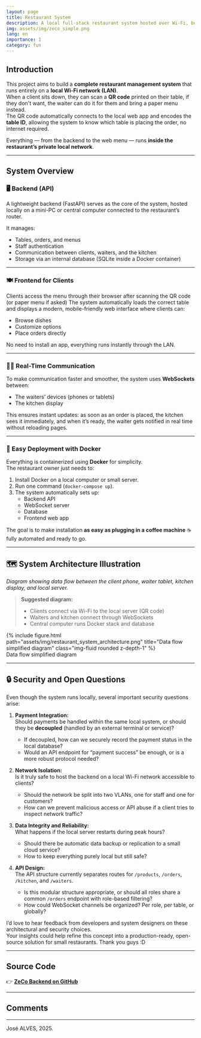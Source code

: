 ```yaml
---
layout: page
title: Restaurant System
description: A local full-stack restaurant system hosted over Wi-Fi, built for speed, simplicity, and privacy.
img: assets/img/zeco_simple.png
lang: en
importance: 1
category: fun
---
```


## Introduction

This project aims to build a **complete restaurant management system** that runs entirely on a **local Wi-Fi network (LAN)**.  
When a client sits down, they can scan a **QR code** printed on their table, if they don't want, the waiter can do it for them and bring a paper menu instead.  
The QR code automatically connects to the local web app and encodes the **table ID**, allowing the system to know which table is placing the order, no internet required.

Everything — from the backend to the web menu — runs **inside the restaurant’s private local network**.

---

## System Overview

### 🖥️ Backend (API)

A lightweight backend (FastAPI) serves as the core of the system, hosted locally on a mini-PC or central computer connected to the restaurant’s router.

It manages:
- Tables, orders, and menus  
- Staff authentication  
- Communication between clients, waiters, and the kitchen  
- Storage via an internal database (SQLite inside a Docker container)

---

### 🍽️ Frontend for Clients

Clients access the menu through their browser after scanning the QR code (or paper menu if asked)
The system automatically loads the correct table and displays a modern, mobile-friendly web interface where clients can:
- Browse dishes  
- Customize options  
- Place orders directly  

No need to install an app, everything runs instantly through the LAN.

---

### 👨‍🍳 Real-Time Communication

To make communication faster and smoother, the system uses **WebSockets** between:
- The waiters’ devices (phones or tablets)  
- The kitchen display  

This ensures instant updates: as soon as an order is placed, the kitchen sees it immediately, and when it’s ready, the waiter gets notified in real time without reloading pages.

---

### 🧩 Easy Deployment with Docker

Everything is containerized using **Docker** for simplicity.  
The restaurant owner just needs to:
1. Install Docker on a local computer or small server.  
2. Run one command (`docker-compose up`).  
3. The system automatically sets up:
   - Backend API  
   - WebSocket server  
   - Database  
   - Frontend web app  

The goal is to make installation **as easy as plugging in a coffee machine** ☕ fully automated and ready to go.

---

## 🗺️ System Architecture Illustration

*Diagram showing data flow between the client phone, waiter tablet, kitchen display, and local server.*

> **Suggested diagram:**  
> - Clients connect via Wi-Fi to the local server (QR code)  
> - Waiters and kitchen connect through WebSockets  
> - Central computer runs Docker stack and database  


<div class="mt-3 text-center">
  {% include figure.html path="assets/img/restaurant_system_architecture.png" title="Data flow simplified diagram" class="img-fluid rounded z-depth-1" %}
  <div class="figure-caption">Data flow simplified diagram</div>
</div>

---

## 🔒 Security and Open Questions

Even though the system runs locally, several important security questions arise:

1. **Payment Integration:**  
   Should payments be handled within the same local system, or should they be **decoupled** (handled by an external terminal or service)?  
   - If decoupled, how can we securely record the payment status in the local database?  
   - Would an API endpoint for “payment success” be enough, or is a more robust protocol needed?  

2. **Network Isolation:**  
   Is it truly safe to host the backend on a local Wi-Fi network accessible to clients?  
   - Should the network be split into two VLANs, one for staff and one for customers?  
   - How can we prevent malicious access or API abuse if a client tries to inspect network traffic?

3. **Data Integrity and Reliability:**  
   What happens if the local server restarts during peak hours?  
   - Should there be automatic data backup or replication to a small cloud service?  
   - How to keep everything purely local but still safe?

4. **API Design:**  
   The API structure currently separates routes for `/products`, `/orders`, `/kitchen`, and `/waiters`.  
   - Is this modular structure appropriate, or should all roles share a common `/orders` endpoint with role-based filtering?  
   - How could WebSocket channels be organized? Per role, per table, or globally?  

I’d love to hear feedback from developers and system designers on these architectural and security choices.  
Your insights could help refine this concept into a production-ready, open-source solution for small restaurants. Thank you guys :D

---

## Source Code

👉 **[ZeCo Backend on GitHub](https://github.com/jeduapf/ZeCo_backend)**

---

## Comments

<div class="giscus"></div>

<script src="https://giscus.app/client.js"
        data-repo="jeduapf/jeduapf.github.io"
        data-repo-id="R_kgDOP6j8Zw"
        data-category="Ideas"
        data-category-id="DIC_kwDOP6j8Z84CxQe-"
        data-mapping="url"
        data-strict="0"
        data-reactions-enabled="1"
        data-emit-metadata="0"
        data-input-position="top"
        data-theme="preferred_color_scheme"
        data-lang="en"
        data-loading="lazy"
        crossorigin="anonymous"
        async>
</script>

---

<div class="caption">
José ALVES, 2025.
</div>
